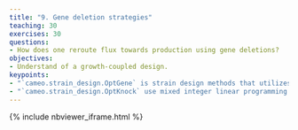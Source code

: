 ```yaml
---
title: "9. Gene deletion strategies"
teaching: 30
exercises: 30
questions:
- How does one reroute flux towards production using gene deletions?
objectives:
- Understand of a growth-coupled design.
keypoints:
- "`cameo.strain_design.OptGene` is strain design methods that utilizes genetic algorithms to determine gene (or reaction) knockout combinations that are likely to increase production."
- "`cameo.strain_design.OptKnock` use mixed integer linear programming to compute knockout combinations that couple production to growth."
---
```


{% include nbviewer_iframe.html %}
